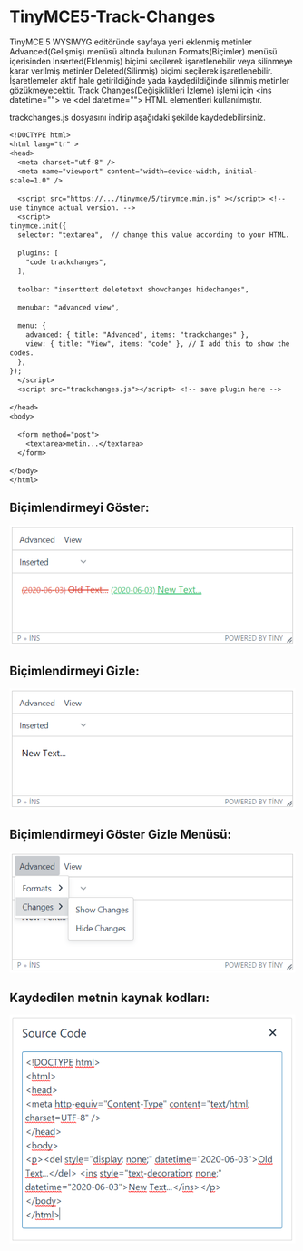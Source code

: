 # TinyMCE5-Track-Changes
TinyMCE 5 WYSIWYG editöründe sayfaya yeni eklenmiş metinler Advanced(Gelişmiş) menüsü altında bulunan Formats(Biçimler) menüsü içerisinden Inserted(Eklenmiş) biçimi seçilerek işaretlenebilir veya silinmeye karar verilmiş metinler Deleted(Silinmiş) biçimi seçilerek işaretlenebilir. İşaretlemeler aktif hale getirildiğinde yada kaydedildiğinde silinmiş metinler gözükmeyecektir. Track Changes(Değişiklikleri İzleme) işlemi için &lt;ins datetime=""&gt; ve &lt;del datetime=""&gt; HTML elementleri kullanılmıştır.

trackchanges.js dosyasını indirip aşağıdaki şekilde kaydedebilirsiniz.

```
<!DOCTYPE html>
<html lang="tr" >
<head>
  <meta charset="utf-8" />
  <meta name="viewport" content="width=device-width, initial-scale=1.0" />

  <script src="https://.../tinymce/5/tinymce.min.js" ></script> <!-- use tinymce actual version. -->
  <script>
tinymce.init({
  selector: "textarea",  // change this value according to your HTML.

  plugins: [
    "code trackchanges",
  ],

  toolbar: "inserttext deletetext showchanges hidechanges",

  menubar: "advanced view",

  menu: {
    advanced: { title: "Advanced", items: "trackchanges" },
    view: { title: "View", items: "code" }, // I add this to show the codes.
  },
});
  </script>
  <script src="trackchanges.js"></script> <!-- save plugin here -->

</head>
<body>

  <form method="post">
    <textarea>metin...</textarea>
  </form>

</body>
</html>
```
## Biçimlendirmeyi Göster:
![](Images/tinymce1.png)
## Biçimlendirmeyi Gizle:
![](Images/tinymce2.png)
## Biçimlendirmeyi Göster Gizle Menüsü:
![](Images/tinymce3.png)
## Kaydedilen metnin kaynak kodları:
![](Images/tinymce4.png)

